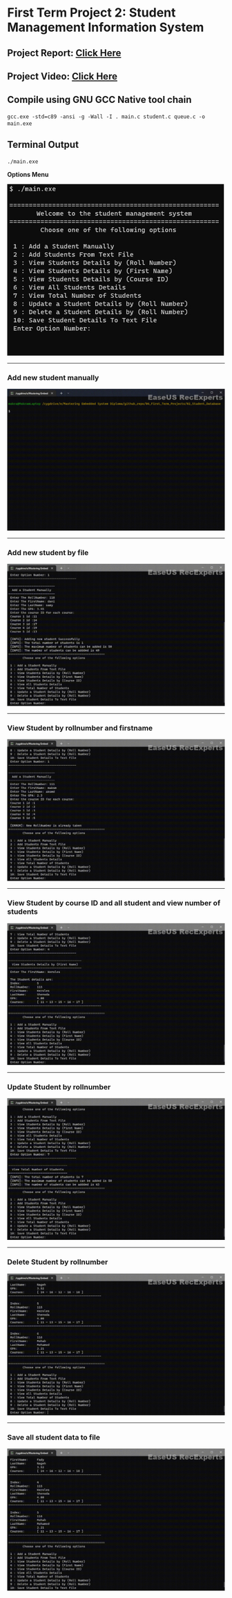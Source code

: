 # **First Term Project 2: Student Management Information System**
## **Project Report**: [**Click Here**](https://drive.google.com/file/d/14cXRDERM0i_FehP0fyAGaCjAIKeFAp_i/view?usp=sharing)

## **Project Video**: [**Click Here**](https://youtu.be/ds8AWji7QNY) 

## **Compile using GNU GCC Native tool chain**

```
gcc.exe -std=c89 -ansi -g -Wall -I . main.c student.c queue.c -o main.exe
```

## **Terminal Output**
```
./main.exe
```
**Options Menu**

<img src="/04_First_Term_Projects/02_Student_Database/img/00_MainMenu.jpg" >

---
### Add new student manually
<img src="/04_First_Term_Projects/02_Student_Database/img/gif/01_add_student_manually.gif" >

---
### Add new student by file
<img src="/04_First_Term_Projects/02_Student_Database/img/gif/02_add_student_file.gif" >

---
### View Student by rollnumber and firstname
<img src="/04_First_Term_Projects/02_Student_Database/img/gif/03_04_view_roll_first.gif" >

---
### View Student by course ID and all student and view number of students
<img src="/04_First_Term_Projects/02_Student_Database/img/gif/05_06_07.gif" >

---
### Update Student by rollnumber
<img src="/04_First_Term_Projects/02_Student_Database/img/gif/08.gif" >

---
### Delete Student by rollnumber
<img src="/04_First_Term_Projects/02_Student_Database/img/gif/09.gif" >

---
### Save all student data to file
<img src="/04_First_Term_Projects/02_Student_Database/img/gif/10.gif" >
